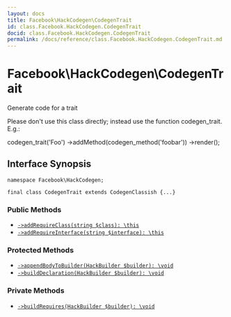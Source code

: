 ```yaml
---
layout: docs
title: Facebook\HackCodegen\CodegenTrait
id: class.Facebook.HackCodegen.CodegenTrait
docid: class.Facebook.HackCodegen.CodegenTrait
permalink: /docs/reference/class.Facebook.HackCodegen.CodegenTrait.md
---
```

# Facebook\\HackCodegen\\CodegenTrait




Generate code for a trait




Please don't use this class directly; instead use
the function codegen_trait.  E.g.:




codegen_trait('Foo')
->addMethod(codegen_method('foobar'))
->render();




## Interface Synopsis




``` Hack
namespace Facebook\HackCodegen;

final class CodegenTrait extends CodegenClassish {...}
```




### Public Methods




* [` ->addRequireClass(string $class): \this `](<class.Facebook.HackCodegen.CodegenTrait.addRequireClass.md>)
* [` ->addRequireInterface(string $interface): \this `](<class.Facebook.HackCodegen.CodegenTrait.addRequireInterface.md>)







### Protected Methods




- [` ->appendBodyToBuilder(HackBuilder $builder): \void `](<class.Facebook.HackCodegen.CodegenTrait.appendBodyToBuilder.md>)
- [` ->buildDeclaration(HackBuilder $builder): \void `](<class.Facebook.HackCodegen.CodegenTrait.buildDeclaration.md>)







### Private Methods




+ [` ->buildRequires(HackBuilder $builder): \void `](<class.Facebook.HackCodegen.CodegenTrait.buildRequires.md>)